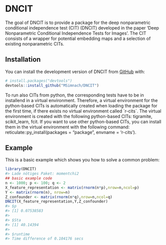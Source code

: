 
<!-- README.md is generated from README.Rmd. Please edit that file -->

# DNCIT

<!-- badges: start -->
<!-- badges: end -->

The goal of DNCIT is to provide a package for the deep nonparametric
conditional independence test (CIT) (DNCIT) developed in the paper ‘Deep
Nonparametric Conditional Independence Tests for Images’. The CIT
consists of a wrapper for potential embedding maps and a selection of
existing nonparametric CITs.

## Installation

You can install the development version of DNCIT from
[GitHub](https://github.com/) with:

``` r
# install.packages("devtools")
devtools::install_github("MSimnach/DNCIT")
```

To run also CITs from python, the corresponding tests have to be in
installend in a virtual environment. Therefore, a virtual environment
for the python-based CITs is automatically created when loading the
package for the first time, if there exists no virtual environment
called ´r-cits´. The virtual environment is created with the following
python-based CITs: tigramite, scikit_learn, fcit. If you want to use
other python-based CITs, you can install them in the virtual environment
with the following command: reticulate::py_install(packages = “package”,
envname = ‘r-cits’).

## Example

This is a basic example which shows you how to solve a common problem:

``` r
library(DNCIT)
#> Lade nötiges Paket: momentchi2
## basic example code
n <- 1000; p <- 100; q <- 2
X_feature_representation <- matrix(rnorm(n*p),nrow=n,ncol=p)
Y <- matrix(rnorm(n), nrow=n)
Z_confounder <- matrix(rnorm(n*q),nrow=n,ncol=q)
DNCIT(X_feature_representation,Y,Z_confounder)
#> $p
#> [1] 0.07538583
#> 
#> $Sta
#> [1] 40.14394
#> 
#> $runtime
#> Time difference of 0.104176 secs
```
